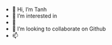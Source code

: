 - 👋 Hi, I’m Tanh
- 👀 I’m interested in
- 🌱 
- 💞️ I’m looking to collaborate on Github
- 📫 

<!---
TanhGL/TanhGL is a ✨ special ✨ repository because its `README.md` (this file) appears on your GitHub profile.
You can click the Preview link to take a look at your changes.
--->
